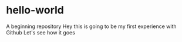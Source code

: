 # hello-world
A beginning repository 
Hey this is going to be my first experience with Github
Let's see how it goes
